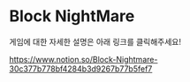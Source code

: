 # Block NightMare

게임에 대한 자세한 설명은 아래 링크를 클릭해주세요!

https://www.notion.so/Block-Nightmare-30c377b778bf4284b3d9267b77b5fef7
